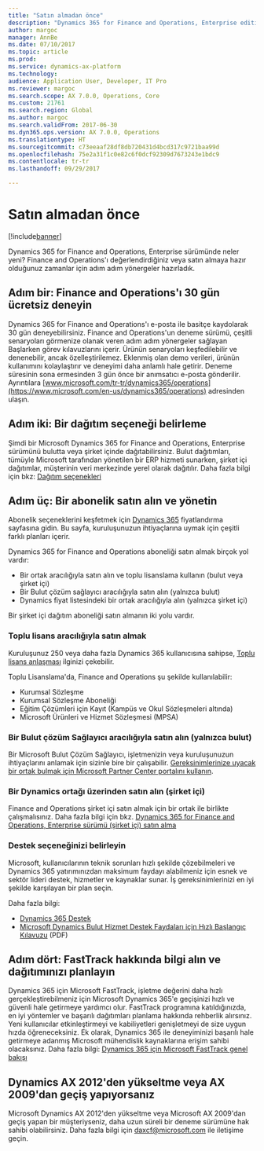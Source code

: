```yaml
---
title: "Satın almadan önce"
description: "Dynamics 365 for Finance and Operations, Enterprise edition satın almayı düşündüğünüzde adım adım yönergeler."
author: margoc
manager: AnnBe
ms.date: 07/10/2017
ms.topic: article
ms.prod: 
ms.service: dynamics-ax-platform
ms.technology: 
audience: Application User, Developer, IT Pro
ms.reviewer: margoc
ms.search.scope: AX 7.0.0, Operations, Core
ms.custom: 21761
ms.search.region: Global
ms.author: margoc
ms.search.validFrom: 2017-06-30
ms.dyn365.ops.version: AX 7.0.0, Operations
ms.translationtype: HT
ms.sourcegitcommit: c73eeaaf28df8db720431d4bcd317c9721baa99d
ms.openlocfilehash: 75e2a31f1c0e82c6f0dcf92309d7673243e1bdc9
ms.contentlocale: tr-tr
ms.lasthandoff: 09/29/2017

---
```


# <a name="before-you-buy"></a>Satın almadan önce 

[!include[banner](../includes/banner.md)]

Dynamics 365 for Finance and Operations, Enterprise sürümünde neler yeni? Finance and Operations'ı değerlendirdiğiniz veya satın almaya hazır olduğunuz zamanlar için adım adım yönergeler hazırladık.

## <a name="step-one--try-out-finance-and-operations-free-for-30-days"></a>Adım bir: Finance and Operations'ı 30 gün ücretsiz deneyin
Dynamics 365 for Finance and Operations'ı e-posta ile basitçe kaydolarak 30 gün deneyebilirsiniz. Finance and Operations'un deneme sürümü, çeşitli senaryoları görmenize olanak veren adım adım yönergeler sağlayan Başlarken görev kılavuzlarını içerir. Ürünün senaryoları keşfedilebilir ve denenebilir, ancak özelleştirilemez. Eklenmiş olan demo verileri, ürünün kullanımını kolaylaştırır ve deneyimi daha anlamlı hale getirir. Deneme süresinin sona ermesinden 3 gün önce bir anımsatıcı e-posta gönderilir. Ayrıntılara [www.microsoft.com/tr-tr/dynamics365/operations](https://www.microsoft.com/en-us/dynamics365/operations) adresinden ulaşın.

## <a name="step-two-choose-a-deployment-option"></a>Adım iki: Bir dağıtım seçeneği belirleme
Şimdi bir Microsoft Dynamics 365 for Finance and Operations, Enterprise sürümünü bulutta veya şirket içinde dağıtabilirsiniz. Bulut dağıtımları, tümüyle Microsoft tarafından yönetilen bir ERP hizmeti sunarken, şirket içi dağıtımlar, müşterinin veri merkezinde yerel olarak dağıtılır.
Daha fazla bilgi için bkz: [Dağıtım seçenekleri](../../dev-itpro/deployment/choose-deployment-type.md) 

## <a name="step-three-buy-and-manage-a-subscription"></a>Adım üç: Bir abonelik satın alın ve yönetin
Abonelik seçeneklerini keşfetmek için [Dynamics 365](https://www.microsoft.com/en-us/dynamics365/pricing) fiyatlandırma sayfasına gidin. Bu sayfa, kuruluşunuzun ihtiyaçlarına uymak için çeşitli farklı planları içerir.

Dynamics 365 for Finance and Operations aboneliği satın almak birçok yol vardır:
- Bir ortak aracılığıyla satın alın ve toplu lisanslama kullanın (bulut veya şirket içi)
- Bir Bulut çözüm sağlayıcı aracılığıyla satın alın (yalnızca bulut)
- Dynamics fiyat listesindeki bir ortak aracılığıyla alın (yalnızca şirket içi)

Bir şirket içi dağıtım aboneliği satın almanın iki yolu vardır.

### <a name="buy-through-volume-licensing"></a>Toplu lisans aracılığıyla satın almak
Kuruluşunuz 250 veya daha fazla Dynamics 365 kullanıcısına sahipse, [Toplu lisans anlaşması](https://www.microsoft.com/en-us/licensing/how-to-buy/how-to-buy.aspx) ilginizi çekebilir. 

Toplu Lisanslama'da, Finance and Operations şu şekilde kullanılabilir:
- Kurumsal Sözleşme
- Kurumsal Sözleşme Aboneliği
- Eğitim Çözümleri için Kayıt (Kampüs ve Okul Sözleşmeleri altında)
- Microsoft Ürünleri ve Hizmet Sözleşmesi (MPSA)

### <a name="buy-through-a-cloud-solution-provider-cloud-only"></a>Bir Bulut çözüm Sağlayıcı aracılığıyla satın alın (yalnızca bulut)
Bir Microsoft Bulut Çözüm Sağlayıcı, işletmenizin veya kuruluşunuzun ihtiyaçlarını anlamak için sizinle bire bir çalışabilir. [Gereksinimlerinize uyacak bir ortak bulmak için Microsoft Partner Center portalını kullanın](https://partnercenter.microsoft.com/en-us/partner/home). 

### <a name="buy-through-a-dynamics-partner-on-premises"></a>Bir Dynamics ortağı üzerinden satın alın (şirket içi)
Finance and Operations şirket içi satın almak için bir ortak ile birlikte çalışmalısınız. Daha fazla bilgi için bkz. [Dynamics 365 for Finance and Operations, Enterprise sürümü (şirket içi) satın alma](purchase-on-premises.md)

### <a name="choose-your-support-option"></a>Destek seçeneğinizi belirleyin
Microsoft, kullanıcılarının teknik sorunları hızlı şekilde çözebilmeleri ve Dynamics 365 yatırımınızdan maksimum faydayı alabilmeniz için esnek ve sektör lideri destek, hizmetler ve kaynaklar sunar. İş gereksinimlerinizi en iyi şekilde karşılayan bir plan seçin. 

Daha fazla bilgi: 
- [Dynamics 365 Destek](https://www.microsoft.com/en-us/dynamics365/support)
- [Microsoft Dynamics Bulut Hizmet Destek Faydaları için Hızlı Başlangıç Kılavuzu](http://go.microsoft.com/fwlink/?LinkId=530335) (PDF)

## <a name="step-four-learn-about-fasttrack-and-plan-your-deployment"></a>Adım dört: FastTrack hakkında bilgi alın ve dağıtımınızı planlayın
Dynamics 365 için Microsoft FastTrack, işletme değerini daha hızlı gerçekleştirebilmeniz için Microsoft Dynamics 365'e geçişinizi hızlı ve güvenli hale getirmeye yardımcı olur. FastTrack programına katıldığınızda, en iyi yöntemler ve başarılı dağıtımları planlama hakkında rehberlik alırsınız. Yeni kullanıcılar etkinleştirmeyi ve kabiliyetleri genişletmeyi de size uygun hızda öğreneceksiniz. Ek olarak, Dynamics 365 ile deneyiminizi başarılı hale getirmeye adanmış Microsoft mühendislik kaynaklarına erişim sahibi olacaksınız. Daha fazla bilgi: [Dynamics 365 için Microsoft FastTrack genel bakışı](fasttrack-dynamics-365-overview.md) 

## <a name="if-you-are-upgrading-from-dynamics-ax-2012-or-migrating-from-ax-2009"></a>Dynamics AX 2012'den yükseltme veya AX 2009'dan geçiş yapıyorsanız
Microsoft Dynamics AX 2012'den yükseltme veya Microsoft AX 2009'dan geçiş yapan bir müşteriyseniz, daha uzun süreli bir deneme sürümüne hak sahibi olabilirsiniz. Daha fazla bilgi için <daxcf@microsoft.com> ile iletişime geçin. 


